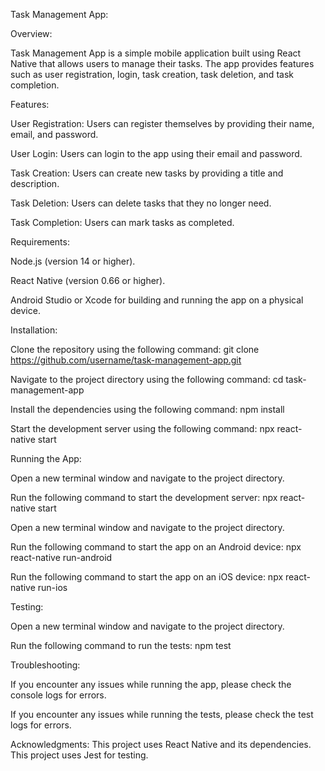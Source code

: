 Task Management App: 

Overview: 

Task Management App is a simple mobile application built using React Native that allows users to manage their tasks. The app provides features such as user registration, login, task creation, task deletion, and task completion.

Features:  

User Registration: Users can register themselves by providing their name, email, and password.

User Login: Users can login to the app using their email and password.

Task Creation: Users can create new tasks by providing a title and description.

Task Deletion: Users can delete tasks that they no longer need.

Task Completion: Users can mark tasks as completed.

Requirements: 

Node.js (version 14 or higher).

React Native (version 0.66 or higher).

Android Studio or Xcode for building and running the app on a physical device.

Installation: 

Clone the repository using the following command: git clone https://github.com/username/task-management-app.git

Navigate to the project directory using the following command: cd task-management-app

Install the dependencies using the following command: npm install

Start the development server using the following command: npx react-native start

Running the App: 

Open a new terminal window and navigate to the project directory.

Run the following command to start the development server: npx react-native start

Open a new terminal window and navigate to the project directory.

Run the following command to start the app on an Android device: npx react-native run-android

Run the following command to start the app on an iOS device: npx react-native run-ios

Testing: 

Open a new terminal window and navigate to the project directory.

Run the following command to run the tests: npm test

Troubleshooting: 

If you encounter any issues while running the app, please check the console logs for errors.

If you encounter any issues while running the tests, please check the test logs for errors.

Acknowledgments:
This project uses React Native and its dependencies.
This project uses Jest for testing.
